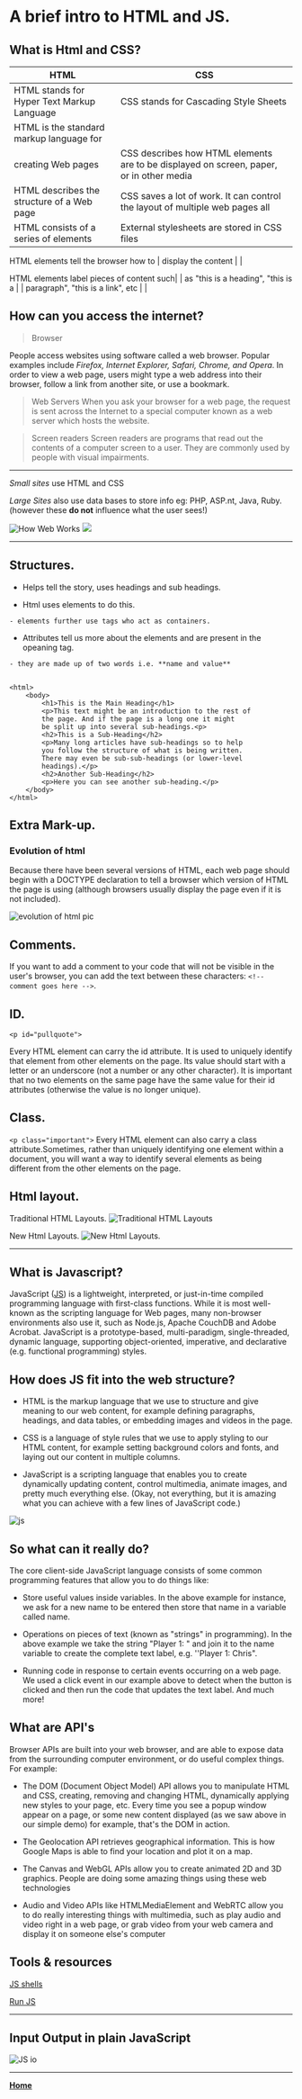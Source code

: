 # **A brief intro to HTML and JS.**

## What is Html and CSS?

| HTML                                    |                              CSS                                         |
|-----------------------------------------|--------------------------------------------------------------------------|
HTML stands for Hyper Text Markup Language|                  CSS stands for Cascading Style Sheets                   |
HTML is the standard markup language for  |
creating Web pages                        | CSS describes how HTML elements are to be displayed on screen, paper,                                                                    or in other media                             |
HTML describes the structure of a Web page| CSS saves a lot of work. It can control the layout of multiple web pages all |at once                                   |
HTML consists of a series of elements     |                  External stylesheets are stored in CSS files            |

HTML elements tell the browser how to     |
display the content                       |                                                                          |

HTML elements label pieces of content such|                                                                          |
as "this is a heading", "this is a        |                                                                          |
paragraph", "this is a link", etc         |                                                                          |
      


## How can you access the internet?

> Browser
   
   People access websites using software called a web browser. Popular examples include  _Firefox, Internet Explorer, Safari, Chrome, and Opera_. In order to view a web page, users might type a web address into their browser, follow a link from another site, or use a bookmark.

> Web Servers
    When you ask your browser for a web page, the request is sent across the Internet to a special computer known as a web
server which hosts the website.

> Screen readers
    Screen readers are programs that read out the contents of a computer screen to a user. They are commonly used by people
with visual impairments.

***

_Small sites_ use HTML and CSS

_Large Sites_ also use data bases to store info eg: PHP, ASP.nt, Java, Ruby. (however these **do not** influence what the user sees!)


![How Web Works](howweb.jpg)
![](howweb1.jpg)

***

## Structures.

-    Helps tell the story, uses headings and sub headings.

-    Html uses elements to do this.
    
    - elements further use tags who act as containers.

-    Attributes tell us more about the elements and are present in the opeaning tag.

    - they are made up of two words i.e. **name and value**


```
 
<html>
    <body>
        <h1>This is the Main Heading</h1>
        <p>This text might be an introduction to the rest of
        the page. And if the page is a long one it might
        be split up into several sub-headings.<p>
        <h2>This is a Sub-Heading</h2>
        <p>Many long articles have sub-headings so to help
        you follow the structure of what is being written.
        There may even be sub-sub-headings (or lower-level
        headings).</p>
        <h2>Another Sub-Heading</h2>
        <p>Here you can see another sub-heading.</p>
    </body>
</html>

```

## Extra Mark-up.

### Evolution of html

Because there have been several versions of HTML, each web page should begin with a DOCTYPE declaration to tell a browser which version of HTML the page is using (although browsers usually display the page even if it is not included).

![evolution of html pic](evolu.jpg)

## Comments.

If you want to add a comment to your code that will not be visible in the user's browser, you can add the text between these characters:
``` <!-- comment goes here --> ```.

## ID.

` <p id="pullquote"> `

Every HTML element can carry the id attribute. It is used to uniquely identify that element from other elements on the
page. Its value should start with a letter or an underscore (not a number or any other character). It is important that no two elements on the same page have the same value for their id attributes (otherwise the value is no longer unique).

## Class.

` <p class="important"> `
Every HTML element can also carry a class attribute.Sometimes, rather than uniquely
identifying one element within a document, you will want a way to identify several elements as being different from the other elements on the page.

## Html layout.

Traditional HTML Layouts.
![Traditional HTML Layouts](hlay.jpg)

New Html Layouts.
![New Html Layouts.](hlay1.jpg)


***


## What is Javascript?

JavaScript ([JS](https://developer.mozilla.org/en-US/docs/Web/JavaScript)) is a lightweight, interpreted, or just-in-time compiled programming language with first-class functions. While it is most well-known as the scripting language for Web pages, many non-browser environments also use it, such as Node.js, Apache CouchDB and Adobe Acrobat. JavaScript is a prototype-based, multi-paradigm, single-threaded, dynamic language, supporting object-oriented, imperative, and declarative (e.g. functional programming) styles. 

## How does JS fit into the web structure?

* HTML  is the markup language that we use to structure and give meaning to our web content, for example defining paragraphs, headings, and data tables, or embedding images and videos in the page.

* CSS  is a language of style rules that we use to apply styling to our HTML content, for example setting background colors and fonts, and laying out our content in multiple columns.

* JavaScript  is a scripting language that enables you to create dynamically updating content, control multimedia, animate images, and pretty much everything else. (Okay, not everything, but it is amazing what you can achieve with a few lines of JavaScript code.)

![js](js.jpg)

## So what can it really do?

The core client-side JavaScript language consists of some common programming features that allow you to do things like:

* Store useful values inside variables. In the above example for instance, we ask for a new name to be entered then store that name in a variable called name.

* Operations on pieces of text (known as "strings" in programming). In the above example we take the string "Player 1: " and join it to the name variable to create the complete text label, e.g. ''Player 1: Chris".

* Running code in response to certain events occurring on a web page. We used a click event in our example above to detect when the button is clicked and then run the code that updates the text label.
And much more!

## What are API's

Browser APIs are built into your web browser, and are able to expose data from the surrounding computer environment, or do useful complex things. For example:

* The DOM (Document Object Model) API allows you to manipulate HTML and CSS, creating, removing and changing HTML, dynamically applying new styles to your page, etc. Every time you see a popup window appear on a page, or some new content displayed (as we saw above in our simple demo) for example, that's the DOM in action.

* The Geolocation API retrieves geographical information. This is how Google Maps is able to find your location and plot it on a map.

* The Canvas and WebGL APIs allow you to create animated 2D and 3D graphics. People are doing some amazing things using these web technologies 

* Audio and Video APIs like HTMLMediaElement and WebRTC allow you to do really interesting things with multimedia, such as play audio and video right in a web page, or grab video from your web camera and display it on someone else's computer 

## Tools & resources

[JS shells](https://developer.mozilla.org/en-US/docs/Web/JavaScript/Shells)

[Run JS](https://runjs.app/)

***

## Input Output in plain JavaScript

![JS io](js2.jpg)


***

[**Home**](https://rushabhjsoni.github.io/reading-notes/)

